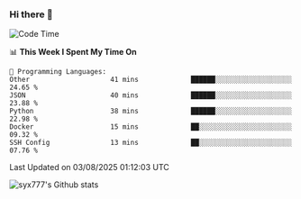 ### Hi there 👋

<!--
**syx777/syx777** is a ✨ _special_ ✨ repository because its `README.md` (this file) appears on your GitHub profile.

Here are some ideas to get you started:

- 🔭 I’m currently working on ...
- 🌱 I’m currently learning ...
- 👯 I’m looking to collaborate on ...
- 🤔 I’m looking for help with ...
- 💬 Ask me about ...
- 📫 How to reach me: ...
- 😄 Pronouns: ...
- ⚡ Fun fact: ...
-->
<!--START_SECTION:waka-->
![Code Time](http://img.shields.io/badge/Code%20Time-376%20hrs%2059%20mins-blue)

📊 **This Week I Spent My Time On** 

```text
💬 Programming Languages: 
Other                    41 mins             ██████░░░░░░░░░░░░░░░░░░░   24.65 % 
JSON                     40 mins             ██████░░░░░░░░░░░░░░░░░░░   23.88 % 
Python                   38 mins             ██████░░░░░░░░░░░░░░░░░░░   22.98 % 
Docker                   15 mins             ██░░░░░░░░░░░░░░░░░░░░░░░   09.32 % 
SSH Config               13 mins             ██░░░░░░░░░░░░░░░░░░░░░░░   07.76 % 
```


 Last Updated on 03/08/2025 01:12:03 UTC
<!--END_SECTION:waka-->

![syx777's Github stats](https://github-readme-stats-syx777.vercel.app/api?username=syx777&show_icons=true&count_private=true)
